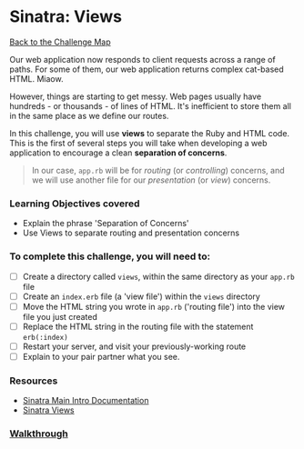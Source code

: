 # Sinatra: Views

[Back to the Challenge Map](00_challenge_map.md)

Our web application now responds to client requests across a range of paths. For some of them, our web application returns complex cat-based HTML. Miaow.

However, things are starting to get messy. Web pages usually have hundreds - or thousands - of lines of HTML. It's inefficient to store them all in the same place as we define our routes.

In this challenge, you will use **views** to separate the Ruby and HTML code. This is the first of several steps you will take when developing a web application to encourage a clean **separation of concerns**. 

> In our case, `app.rb` will be for _routing_ (or _controlling_) concerns, and we will use another file for our _presentation_ (or _view_) concerns.

### Learning Objectives covered
- Explain the phrase 'Separation of Concerns'
- Use Views to separate routing and presentation concerns

### To complete this challenge, you will need to:

- [ ] Create a directory called `views`, within the same directory as your `app.rb` file
- [ ] Create an `index.erb` file (a 'view file') within the `views` directory
- [ ] Move the HTML string you wrote in `app.rb` ('routing file') into the view file you just created
- [ ] Replace the HTML string in the routing file with the statement `erb(:index)`
- [ ] Restart your server, and visit your previously-working route
- [ ] Explain to your pair partner what you see.

### Resources

- [Sinatra Main Intro Documentation](http://www.sinatrarb.com/intro.html)
- [Sinatra Views](http://www.sinatrarb.com/intro.html#Views%20/%20Templates)

### [Walkthrough](walkthroughs/09_sinatra_views.md)
